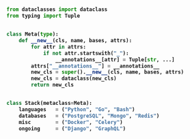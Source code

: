 <!-- Zero width character is used to put extra blank lines before and after code -->

<h4>
    
```python
​
from dataclasses import dataclass
from typing import Tuple


class Meta(type):
    def __new__(cls, name, bases, attrs):
        for attr in attrs:
            if not attr.startswith("_"):
                __annotations__[attr] = Tuple[str, ...]
        attrs["__annotations__"] = __annotations__
        new_cls = super().__new__(cls, name, bases, attrs)
        new_cls = dataclass(new_cls)
        return new_cls


class Stack(metaclass=Meta):
    languages   = ("Python", "Go", "Bash")
    databases   = ("PostgreSQL", "Mongo", "Redis")
    misc        = ("Docker", "Celery")
    ongoing     = ("Django", "GraphQL")
​
```
</h4>
